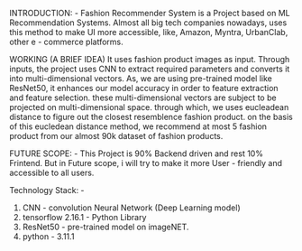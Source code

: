INTRODUCTION: - 
Fashion Recommender System is a Project based on ML Recommendation Systems.
Almost all big tech companies nowadays, uses this method to make UI more accessible, like, Amazon, Myntra, UrbanClab, other e - commerce platforms.

WORKING (A BRIEF IDEA)
It uses fashion product images as input.
Through inputs, the project uses CNN to extract required parameters and converts it into multi-dimensional vectors.
As, we are using pre-trained model like ResNet50, it enhances our model accuracy in order to feature extraction and feature selection.
these multi-dimensional vectors are subject to be projected on multi-dimensional space. through which, we uses eucleadean distance to figure out the closest resemblence fashion product.
on the basis of this eucledean distance method, we recommend at most 5 fashion product from our almost 90k dataset of fashion products.

FUTURE SCOPE: - 
This Project is 90% Backend driven and rest 10% Frintend. But in Future scope, i will try to make it more User - friendly and accessible to all users.

Technology Stack: - 
  1) CNN - convolution Neural Network (Deep Learning model)
  2) tensorflow 2.16.1 - Python Library
  3) ResNet50 - pre-trained model on imageNET.
  4) python - 3.11.1

